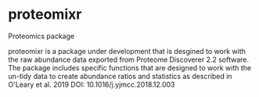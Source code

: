 # proteomixr
Proteomics package

proteomixr is a package under development that is desgined to work with the 
raw abundance data exported from Proteome Discoverer 2.2 software. The package 
includes specific functions that are designed to work with the un-tidy data 
to create abundance ratios and statistics as described in O'Leary et al. 2019 
DOI: 10.1016/j.yjmcc.2018.12.003
